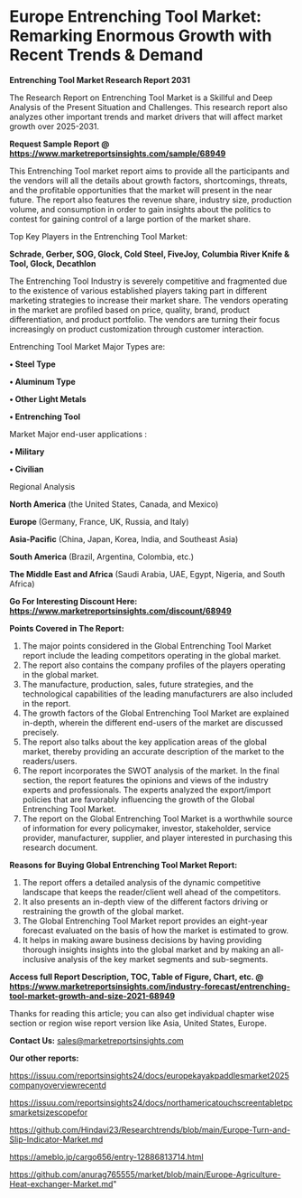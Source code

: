  # Europe Entrenching Tool Market: Remarking Enormous Growth with Recent Trends & Demand

<strong>Entrenching Tool Market Research Report 2031</strong>

The Research Report on Entrenching Tool Market is a Skillful and Deep Analysis of the Present Situation and Challenges. This research report also analyzes other important trends and market drivers that will affect market growth over 2025-2031.

<strong>Request Sample Report @ <a href=https://www.marketreportsinsights.com/sample/68949>https://www.marketreportsinsights.com/sample/68949</a></strong>

This Entrenching Tool market report aims to provide all the participants and the vendors will all the details about growth factors, shortcomings, threats, and the profitable opportunities that the market will present in the near future. The report also features the revenue share, industry size, production volume, and consumption in order to gain insights about the politics to contest for gaining control of a large portion of the market share.

Top Key Players in the Entrenching Tool Market:

<strong>Schrade, Gerber, SOG, Glock, Cold Steel, FiveJoy, Columbia River Knife & Tool, Glock, Decathlon</strong>

The Entrenching Tool Industry is severely competitive and fragmented due to the existence of various established players taking part in different marketing strategies to increase their market share. The vendors operating in the market are profiled based on price, quality, brand, product differentiation, and product portfolio. The vendors are turning their focus increasingly on product customization through customer interaction.

Entrenching Tool Market Major Types are:

<strong>• Steel Type

• Aluminum Type

• Other Light Metals

• Entrenching Tool</strong>

Market Major end-user applications :

<strong>• Military

• Civilian</strong>

Regional Analysis

</u><strong><b>North America</b></strong> (the United States, Canada, and Mexico)

<strong><b>Europe </b></strong>(Germany, France, UK, Russia, and Italy)

<strong><b>Asia-Pacific</b></strong> (China, Japan, Korea, India, and Southeast Asia)

<strong><b>South America</b></strong> (Brazil, Argentina, Colombia, etc.)

<strong><b>The Middle East and Africa</b></strong> (Saudi Arabia, UAE, Egypt, Nigeria, and South Africa)

<strong>Go For Interesting Discount Here: <a href=https://www.marketreportsinsights.com/discount/68949>https://www.marketreportsinsights.com/discount/68949</a></strong>

<strong>Points Covered in The Report:</strong>
<ol>
  <li>The major points considered in the Global Entrenching Tool Market report include the leading competitors operating in the global market.</li>
  <li>The report also contains the company profiles of the players operating in the global market.</li>
  <li>The manufacture, production, sales, future strategies, and the technological capabilities of the leading manufacturers are also included in the report.</li>
  <li>The growth factors of the Global Entrenching Tool Market are explained in-depth, wherein the different end-users of the market are discussed precisely.</li>
  <li>The report also talks about the key application areas of the global market, thereby providing an accurate description of the market to the readers/users.</li>
  <li>The report incorporates the SWOT analysis of the market. In the final section, the report features the opinions and views of the industry experts and professionals. The experts analyzed the export/import policies that are favorably influencing the growth of the Global Entrenching Tool Market.</li>
  <li>The report on the Global Entrenching Tool Market is a worthwhile source of information for every policymaker, investor, stakeholder, service provider, manufacturer, supplier, and player interested in purchasing this research document.</li>
</ol>
<strong>Reasons for Buying Global Entrenching Tool Market Report:</strong>

<ol>
  <li>The report offers a detailed analysis of the dynamic competitive landscape that keeps the reader/client well ahead of the competitors.</li>
  <li>It also presents an in-depth view of the different factors driving or restraining the growth of the global market.</li>
  <li>The Global Entrenching Tool Market report provides an eight-year forecast evaluated on the basis of how the market is estimated to grow.</li>
  <li>It helps in making aware business decisions by having providing thorough insights insights into the global market and by making an all-inclusive analysis of the key market segments and sub-segments.</li>
</ol>
<strong>Access full Report Description, TOC, Table of Figure, Chart, etc. @ <a href=https://www.marketreportsinsights.com/industry-forecast/entrenching-tool-market-growth-and-size-2021-68949>https://www.marketreportsinsights.com/industry-forecast/entrenching-tool-market-growth-and-size-2021-68949</a></strong>


Thanks for reading this article; you can also get individual chapter wise section or region wise report version like Asia, United States, Europe.

<strong>Contact Us:</strong>
sales@marketreportsinsights.com

<strong>Our other reports:</strong>

<a href=https://issuu.com/reportsinsights24/docs/europekayakpaddlesmarket2025companyoverviewrecentd>https://issuu.com/reportsinsights24/docs/europekayakpaddlesmarket2025companyoverviewrecentd</a>

<a href=https://issuu.com/reportsinsights24/docs/northamericatouchscreentabletpcsmarketsizescopefor>https://issuu.com/reportsinsights24/docs/northamericatouchscreentabletpcsmarketsizescopefor</a>

<a href=https://github.com/Hindavi23/Researchtrends/blob/main/Europe-Turn-and-Slip-Indicator-Market.md>https://github.com/Hindavi23/Researchtrends/blob/main/Europe-Turn-and-Slip-Indicator-Market.md</a>

<a href=https://ameblo.jp/cargo656/entry-12886813714.html>https://ameblo.jp/cargo656/entry-12886813714.html</a>

<a href=https://github.com/anurag765555/market/blob/main/Europe-Agriculture-Heat-exchanger-Market.md>https://github.com/anurag765555/market/blob/main/Europe-Agriculture-Heat-exchanger-Market.md</a>"
